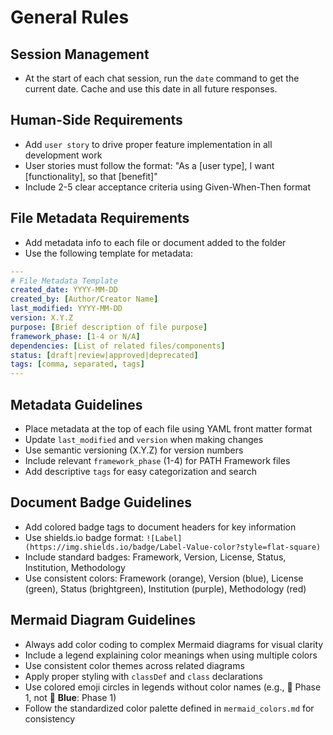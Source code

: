 # General Rules

## Session Management
- At the start of each chat session, run the `date` command to get the current date. Cache and use this date in all future responses.


## Human-Side Requirements
- Add `user story` to drive proper feature implementation in all development work
- User stories must follow the format: "As a [user type], I want [functionality], so that [benefit]"
- Include 2-5 clear acceptance criteria using Given-When-Then format

## File Metadata Requirements
- Add metadata info to each file or document added to the folder
- Use the following template for metadata:

```yaml
---
# File Metadata Template
created_date: YYYY-MM-DD
created_by: [Author/Creator Name]
last_modified: YYYY-MM-DD
version: X.Y.Z
purpose: [Brief description of file purpose]
framework_phase: [1-4 or N/A]
dependencies: [List of related files/components]
status: [draft|review|approved|deprecated]
tags: [comma, separated, tags]
---
```

## Metadata Guidelines
- Place metadata at the top of each file using YAML front matter format
- Update `last_modified` and `version` when making changes
- Use semantic versioning (X.Y.Z) for version numbers
- Include relevant `framework_phase` (1-4) for PATH Framework files
- Add descriptive `tags` for easy categorization and search

## Document Badge Guidelines
- Add colored badge tags to document headers for key information
- Use shields.io badge format: `![Label](https://img.shields.io/badge/Label-Value-color?style=flat-square)`
- Include standard badges: Framework, Version, License, Status, Institution, Methodology
- Use consistent colors: Framework (orange), Version (blue), License (green), Status (brightgreen), Institution (purple), Methodology (red)

## Mermaid Diagram Guidelines
- Always add color coding to complex Mermaid diagrams for visual clarity
- Include a legend explaining color meanings when using multiple colors
- Use consistent color themes across related diagrams
- Apply proper styling with `classDef` and `class` declarations
- Use colored emoji circles in legends without color names (e.g., 🔵 Phase 1, not 🔵 **Blue**: Phase 1)
- Follow the standardized color palette defined in `mermaid_colors.md` for consistency